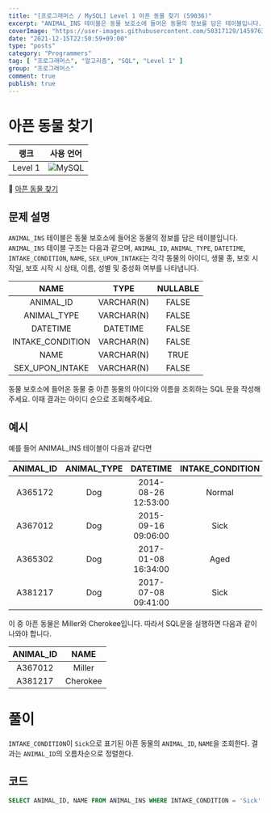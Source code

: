 ```yaml
---
title: "[프로그래머스 / MySQL] Level 1 아픈 동물 찾기 (59036)"
excerpt: "ANIMAL_INS 테이블은 동물 보호소에 들어온 동물의 정보를 담은 테이블입니다. ANIMAL_INS 테이블 구조는 다음과 같으며, ANIMAL_ID, ANIMAL_TYPE, DATETIME, INTAKE_CONDITION, NAME, SEX_UPON_INTAKE는 각각 동물의 아이디, 생물 종, 보호 시작일, 보호 시작 시 상태, 이름, 성별 및 중성화 여부를 나타냅니다."
coverImage: "https://user-images.githubusercontent.com/50317129/145976356-6b5d1430-31c0-4c34-829e-6be8f747ab19.png"
date: "2021-12-15T22:50:59+09:00"
type: "posts"
category: "Programmers"
tag: [ "프로그래머스", "알고리즘", "SQL", "Level 1" ]
group: "프로그래머스"
comment: true
publish: true
---
```


# 아픈 동물 찾기

|  랭크   |                                                  사용 언어                                                  |
| :-----: | :---------------------------------------------------------------------------------------------------------: |
| Level 1 | ![MySQL](https://shields.io/badge/MySQL-lightgrey?logo=mysql&style=plastic&logoColor=white&labelColor=blue) |

🔗 [아픈 동물 찾기](https://programmers.co.kr/learn/courses/30/lessons/59036)





## 문제 설명

`ANIMAL_INS` 테이블은 동물 보호소에 들어온 동물의 정보를 담은 테이블입니다. `ANIMAL_INS` 테이블 구조는 다음과 같으며, `ANIMAL_ID`, `ANIMAL_TYPE`, `DATETIME`, `INTAKE_CONDITION`, `NAME`, `SEX_UPON_INTAKE`는 각각 동물의 아이디, 생물 종, 보호 시작일, 보호 시작 시 상태, 이름, 성별 및 중성화 여부를 나타냅니다.

|       NAME       |    TYPE    | NULLABLE |
| :--------------: | :--------: | :------: |
|    ANIMAL_ID     | VARCHAR(N) |  FALSE   |
|   ANIMAL_TYPE    | VARCHAR(N) |  FALSE   |
|     DATETIME     |  DATETIME  |  FALSE   |
| INTAKE_CONDITION | VARCHAR(N) |  FALSE   |
|       NAME       | VARCHAR(N) |   TRUE   |
| SEX_UPON_INTAKE  | VARCHAR(N) |  FALSE   |

동물 보호소에 들어온 동물 중 아픈 동물의 아이디와 이름을 조회하는 SQL 문을 작성해주세요. 이때 결과는 아이디 순으로 조회해주세요.





## 예시

예를 들어 ANIMAL_INS 테이블이 다음과 같다면

| ANIMAL_ID | ANIMAL_TYPE |      DATETIME       | INTAKE_CONDITION |   NAME   | SEX_UPON_INTAKE |
| :-------: | :---------: | :-----------------: | :--------------: | :------: | :-------------: |
|  A365172  |     Dog     | 2014-08-26 12:53:00 |      Normal      |  Diablo  |  Neutered Male  |
|  A367012  |     Dog     | 2015-09-16 09:06:00 |       Sick       |  Miller  |  Neutered Male  |
|  A365302  |     Dog     | 2017-01-08 16:34:00 |       Aged       |  Minnie  |  Spayed Female  |
|  A381217  |     Dog     | 2017-07-08 09:41:00 |       Sick       | Cherokee |  Neutered Male  |

이 중 아픈 동물은 Miller와 Cherokee입니다. 따라서 SQL문을 실행하면 다음과 같이 나와야 합니다.

| ANIMAL_ID |   NAME   |
| :-------: | :------: |
|  A367012  |  Miller  |
|  A381217  | Cherokee |










# 풀이

`INTAKE_CONDITION`이 `Sick`으로 표기된 아픈 동물의 `ANIMAL_ID`, `NAME`을 조회한다. 결과는 `ANIMAL_ID`의 오름차순으로 정렬한다.





## 코드

``` sql
SELECT ANIMAL_ID, NAME FROM ANIMAL_INS WHERE INTAKE_CONDITION = 'Sick' ORDER BY ANIMAL_ID;
```